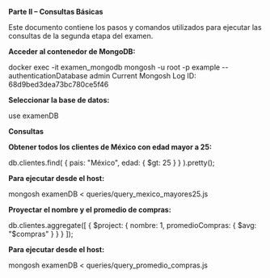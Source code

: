 **Parte II – Consultas Básicas**

Este documento contiene los pasos y comandos utilizados para ejecutar las consultas de la segunda etapa del examen.


**Acceder al contenedor de MongoDB:** 

docker exec -it examen_mongodb mongosh -u root -p example --authenticationDatabase admin
Current Mongosh Log ID: 68d9bed3dea73bc780ce5f46


**Seleccionar la base de datos:**

use examenDB


**Consultas**

**Obtener todos los clientes de México con edad mayor a 25:**

db.clientes.find(
  { pais: "México", edad: { $gt: 25 } }
).pretty();


**Para ejecutar desde el host:**

mongosh examenDB < queries/query_mexico_mayores25.js


**Proyectar el nombre y el promedio de compras:**

db.clientes.aggregate([
  {
    $project: {
      nombre: 1,
      promedioCompras: { $avg: "$compras" }
    }
  }
]);


**Para ejecutar desde el host:**

mongosh examenDB < queries/query_promedio_compras.js









